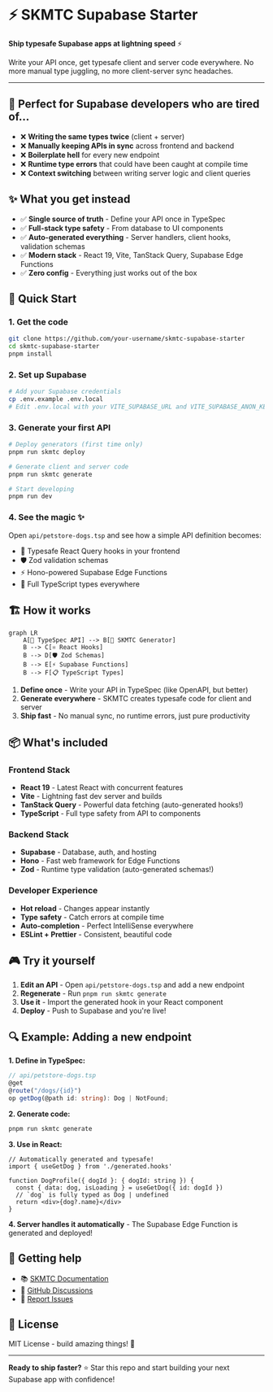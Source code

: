 # ⚡ SKMTC Supabase Starter

**Ship typesafe Supabase apps at lightning speed** ⚡

Write your API once, get typesafe client and server code everywhere. No more manual type juggling, no more client-server sync headaches.

---

## 🎯 Perfect for Supabase developers who are tired of...

- ❌ **Writing the same types twice** (client + server)
- ❌ **Manually keeping APIs in sync** across frontend and backend
- ❌ **Boilerplate hell** for every new endpoint
- ❌ **Runtime type errors** that could have been caught at compile time
- ❌ **Context switching** between writing server logic and client queries

## ✨ What you get instead

- ✅ **Single source of truth** - Define your API once in TypeSpec
- ✅ **Full-stack type safety** - From database to UI components
- ✅ **Auto-generated everything** - Server handlers, client hooks, validation schemas
- ✅ **Modern stack** - React 19, Vite, TanStack Query, Supabase Edge Functions
- ✅ **Zero config** - Everything just works out of the box

## 🚀 Quick Start

### 1. Get the code
```bash
git clone https://github.com/your-username/skmtc-supabase-starter
cd skmtc-supabase-starter
pnpm install
```

### 2. Set up Supabase
```bash
# Add your Supabase credentials
cp .env.example .env.local
# Edit .env.local with your VITE_SUPABASE_URL and VITE_SUPABASE_ANON_KEY
```

### 3. Generate your first API
```bash
# Deploy generators (first time only)
pnpm run skmtc deploy

# Generate client and server code
pnpm run skmtc generate

# Start developing
pnpm run dev
```

### 4. See the magic ✨
Open `api/petstore-dogs.tsp` and see how a simple API definition becomes:
- 🎯 Typesafe React Query hooks in your frontend
- 🛡️ Zod validation schemas 
- ⚡ Hono-powered Supabase Edge Functions
- 📝 Full TypeScript types everywhere

## 🏗️ How it works

```mermaid
graph LR
    A[📝 TypeSpec API] --> B[🔧 SKMTC Generator]
    B --> C[⚛️ React Hooks]
    B --> D[🛡️ Zod Schemas]
    B --> E[⚡ Supabase Functions]
    B --> F[📋 TypeScript Types]
```

1. **Define once** - Write your API in TypeSpec (like OpenAPI, but better)
2. **Generate everywhere** - SKMTC creates typesafe code for client and server
3. **Ship fast** - No manual sync, no runtime errors, just pure productivity

## 📦 What's included

### Frontend Stack
- **React 19** - Latest React with concurrent features
- **Vite** - Lightning fast dev server and builds  
- **TanStack Query** - Powerful data fetching (auto-generated hooks!)
- **TypeScript** - Full type safety from API to components

### Backend Stack  
- **Supabase** - Database, auth, and hosting
- **Hono** - Fast web framework for Edge Functions
- **Zod** - Runtime type validation (auto-generated schemas!)

### Developer Experience
- **Hot reload** - Changes appear instantly
- **Type safety** - Catch errors at compile time
- **Auto-completion** - Perfect IntelliSense everywhere
- **ESLint + Prettier** - Consistent, beautiful code

## 🎮 Try it yourself

1. **Edit an API** - Open `api/petstore-dogs.tsp` and add a new endpoint
2. **Regenerate** - Run `pnpm run skmtc generate` 
3. **Use it** - Import the generated hook in your React component
4. **Deploy** - Push to Supabase and you're live!

## 🔍 Example: Adding a new endpoint

**1. Define in TypeSpec:**
```typescript
// api/petstore-dogs.tsp
@get
@route("/dogs/{id}")
op getDog(@path id: string): Dog | NotFound;
```

**2. Generate code:**
```bash
pnpm run skmtc generate
```

**3. Use in React:**
```tsx
// Automatically generated and typesafe!
import { useGetDog } from './generated.hooks'

function DogProfile({ dogId }: { dogId: string }) {
  const { data: dog, isLoading } = useGetDog({ id: dogId })
  // `dog` is fully typed as Dog | undefined
  return <div>{dog?.name}</div>
}
```

**4. Server handles it automatically** - The Supabase Edge Function is generated and deployed!

## 🛟 Getting help

- 📚 [SKMTC Documentation](https://skmtc.dev/docs)
- 💬 [GitHub Discussions](https://github.com/skmtc/skmtc/discussions)
- 🐛 [Report Issues](https://github.com/your-username/skmtc-supabase-starter/issues)

## 📄 License

MIT License - build amazing things! 🚀

---

**Ready to ship faster?** ⭐ Star this repo and start building your next Supabase app with confidence!